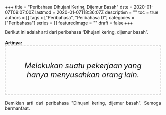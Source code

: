 +++
title = "Peribahasa Dihujani Kering, Dijemur Basah"
date = 2020-01-07T09:07:00Z
lastmod = 2020-01-07T18:36:07Z
description = ""
toc = true
authors = []
tags = ["Peribahasa", "Peribahasa D"]
categories = ["Peribahasa"]
series = []
featuredImage = ""
draft = false
+++

<div dir="ltr" style="text-align: left;" trbidi="on"><div style="text-align: justify;">Berikut ini adalah arti dari peribahasa “Dihujani kering, dijemur basah”.</div><br /><div style="text-align: justify;"><b>Artinya:</b></div><div style="border: 2px dashed #ddd; font-size: 24px; height: auto; margin: 0 auto; padding: 50px; text-align: center; width: auto;"><i>Melakukan suatu pekerjaan yang hanya menyusahkan orang lain.</i></div><br /><div style="text-align: justify;">Demikian arti dari peribahasa "Dihujani kering, dijemur basah". Semoga bermanfaat.</div></div>
